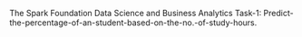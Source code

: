 The Spark Foundation
Data Science and Business Analytics Task-1: Predict-the-percentage-of-an-student-based-on-the-no.-of-study-hours.
